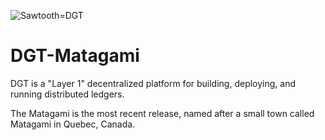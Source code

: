 ![Sawtooth=DGT](http://dgt.world/images/logo.svg)

# DGT-Matagami

DGT is a "Layer 1" decentralized platform for building, deploying, and running distributed ledgers.

The Matagami is the most recent release, named after a small town called Matagami in Quebec, Canada.
